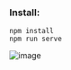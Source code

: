 
### Install:
```
npm install
npm run serve
```
![image](https://cloud.githubusercontent.com/assets/7197750/26062045/55cbe62c-394f-11e7-9d7a-30a16d78edb0.png)
